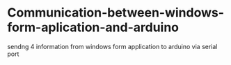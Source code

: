 # Communication-between-windows-form-aplication-and-arduino
sendng 4 information from windows form application to arduino via serial port
